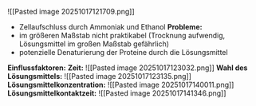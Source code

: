 ![[Pasted image 20251017121709.png]]
- Zellaufschluss durch Ammoniak und Ethanol 
**Probleme:**
- im größeren Maßstab nicht praktikabel (Trocknung aufwendig, Lösungsmittel im großen Maßstab gefährlich)
- potenzielle Denaturierung der Proteine durch die Lösungsmittel

**Einflussfaktoren:**
**Zeit:**
![[Pasted image 20251017123032.png]]
**Wahl des Lösungsmittels:**
![[Pasted image 20251017123135.png]]
**Lösungsmittelkonzentration:**
![[Pasted image 20251017140011.png]]
**Lösungsmittelkontaktzeit:**
![[Pasted image 20251017141346.png]]





